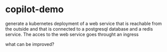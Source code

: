 # copilot-demo
generate a kubernetes deployment of a web service that is reachable from the outside and that is connected to a postgresql database and a redis service. The acces to the web service goes throught an ingress 

what can be improved?
